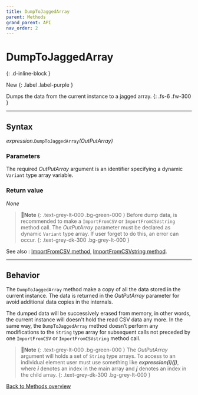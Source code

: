 ```yaml
---
title: DumpToJaggedArray
parent: Methods
grand_parent: API
nav_order: 2
---
```


# DumpToJaggedArray
{: .d-inline-block }

New
{: .label .label-purple }

Dumps the data from the current instance to a jagged array.
{: .fs-6 .fw-300 }

---

## Syntax

*expression*.`DumpToJaggedArray`*(OutPutArray)*

### Parameters

The required *OutPutArray* argument is an identifier specifying a dynamic `Variant` type array variable.

### Return value

_None_

>📝**Note**
>{: .text-grey-lt-000 .bg-green-000 }
>Before dump data, is recommended to make a `ImportFromCSV` or `ImportFromCSVstring` method call. The *OutPutArray* parameter must be declared as dynamic `Variant` type array. If user forget to do this, an error can occur.
{: .text-grey-dk-300 .bg-grey-lt-000 }

See also
: [ImportFromCSV method](https://ws-garcia.github.io/VBA-CSV-interface/api/methods/importfromcsv.html), [ImportFromCSVstring method](https://ws-garcia.github.io/VBA-CSV-interface/api/methods/importfromcsvstring.html).

---

## Behavior

The `DumpToJaggedArray` method make a copy of all the data stored in the current instance. The data is returned in the *OutPutArray* parameter for avoid additional data copies in the internals.

The dumped data will be successively erased from memory, in other words, the current instance will doesn't hold the read CSV data any more. In the same way, the `DumpToJaggedArray` method doesn’t perform any modifications to the `String` type array for subsequent calls not preceded by one `ImportFromCSV` or `ImportFromCSVstring` method call.

>📝**Note**
>{: .text-grey-lt-000 .bg-green-000 }
>The *OutPutArray* argument will holds a set of `String` type arrays. To access to an individual element user must use something like **_expression(i)(j)_**, where **_i_** denotes an index in the main array and **_j_** denotes an index in the child array.
{: .text-grey-dk-300 .bg-grey-lt-000 }

[Back to Methods overview](https://ws-garcia.github.io/VBA-CSV-interface/api/methods/)